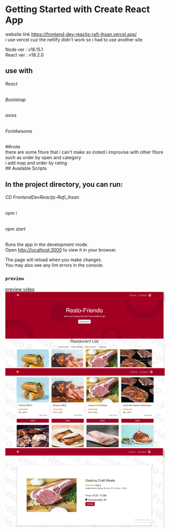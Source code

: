 # Getting Started with Create React App

website link https://frontend-dev-reactjs-rafi-ihsan.vercel.app/
<br/>
i use vercel cuz the netlify didn't work so i had to use another site

Node ver : v16.15.1
<br/>
React ver : v18.2.0
<br/>

<h2>use with</h2>
<h6>React</h6>
<h6>Bootstrap</h6>
<h6>axios</h6>
<h6>FontAwsome</h6>
##note
<br/>
there are some fiture that i can't make so insted i improvise with other fiture such as order by open and category
<br/>
i add map and order by rating
<br/>
## Available Scripts


<h2>In the project directory, you can run:</h2>
<h6>CD FrontendDevReactjs-Rafi_Ihsan</h6>
<h6>npm i</h6>
<h6>npm start</h6>

Runs the app in the development mode.\
Open [http://localhost:3000](http://localhost:3000) to view it in your browser.

The page will reload when you make changes.\
You may also see any lint errors in the console.

### `preview`
[preview video](https://drive.google.com/file/d/1rGA0fsf8Ev9Oos3j9WxatZk79R4qJSK0/view?usp=sharing)
<br/>
![main](https://github.com/rafi1919/FrontendDevReactjs-Rafi_Ihsan/blob/main/public/preview/mainpage.png)
<br/>
![list](https://github.com/rafi1919/FrontendDevReactjs-Rafi_Ihsan/blob/main/public/preview/listpage.png)
<br/>
![detail](https://github.com/rafi1919/FrontendDevReactjs-Rafi_Ihsan/blob/main/public/preview/detailpage.png)



